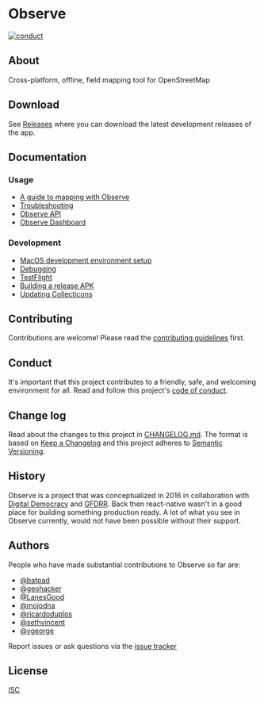 # Observe

[![conduct][conduct]][conduct-url]

[conduct]: https://img.shields.io/badge/code%20of%20conduct-contributor%20covenant-green.svg?style=flat-square
[conduct-url]: CODE_OF_CONDUCT.md

## About

Cross-platform, offline, field mapping tool for OpenStreetMap

## Download

See [Releases](https://github.com/developmentseed/observe/releases) where you can download the latest development releases of the app.

## Documentation

### Usage
- [A guide to mapping with Observe](docs/user-guide.md)
- [Troubleshooting](docs/troubleshooting.md)
- [Observe API](https://github.com/developmentseed/observe-api)
- [Observe Dashboard](https://github.com/developmentseed/observe-dashboard)

### Development
- [MacOS development environment setup](docs/macos-setup.md)
- [Debugging](docs/debugging.md)
- [TestFlight](docs/testflight.md)
- [Building a release APK](docs/apk.md)
- [Updating Collecticons](docs/collecticons.md)

## Contributing

Contributions are welcome! Please read the [contributing guidelines](CONTRIBUTING.md) first.

## Conduct

It's important that this project contributes to a friendly, safe, and welcoming environment for all. Read and follow this project's [code of conduct](CODE_OF_CONDUCT.md).

## Change log

Read about the changes to this project in [CHANGELOG.md](CHANGELOG.md). The format is based on [Keep a Changelog](http://keepachangelog.com/) and this project adheres to [Semantic Versioning](http://semver.org/).

## History

Observe is a project that was conceptualized in 2016 in collaboration with [Digital Democracy](https://www.digital-democracy.org/) and [GFDRR](https://www.gfdrr.org/en). Back then react-native wasn't in a good place for building something production ready. A lot of what you see in Observe currently, would not have been possible without their support.

## Authors
People who have made substantial contributions to Observe so far are:

* [@batpad](https://github.com/batpad)
* [@geohacker](https://github.com/geohacker)
* [@LanesGood](https://github.com/LanesGood)
* [@mojodna](https://github.com/mojodna)
* [@ricardoduplos](https://github.com/ricardoduplos)
* [@sethvincent](https://github.com/sethvincent)
* [@vgeorge](https://github.com/vgeorge)

Report issues or ask questions via the [issue tracker](https://github.com/developmentseed/observe/issues)

## License

[ISC](LICENSE.md)

